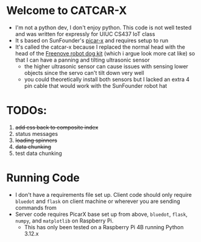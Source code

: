 # Welcome to CATCAR-X

* I'm not a python dev, I don't enjoy python. This code is not well tested and was written for expressly for UIUC CS437 IoT class
* It s based on SunFounder's [picar-x](https://docs.sunfounder.com/projects/picar-x/en/latest/) and requires setup to run
* It's called the catcar-x because I replaced the normal head with the head of the [Freenove robot dog kit](https://github.com/Freenove/Freenove_Robot_Dog_Kit_for_Raspberry_Pi) (which i argue look more cat like) so that I can have a panning and tilting ultrasonic sensor
   * the higher ultrasonic sensor can cause issues with sensing lower objects since the servo can't tilt down very well
   * you could theoretically install both sensors but I lacked an extra 4 pin cable that would work with the SunFounder robot hat

# TODOs:
1. ~~add css back to composite index~~
2. status messages
3. ~~loading spinners~~
4. ~~data chunking~~
5. test data chunking

# Running Code
* I don't have a requirements file set up. Client code should only require `bluedot` and `flask` on client machine or wherever you are sending commands from
* Server code requires PicarX base set up from above, `bluedot`, `flask`, `numpy`, and `matplotlib` on Raspberry Pi.
  * This has only been tested on a Raspberry Pi 4B running Python 3.12.x